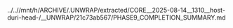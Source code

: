 ../..//mnt/h/ARCHIVE/.UNWRAP/extracted/CORE__2025-08-14__1310__host-duri-head-/__UNWRAP/21c73ab567/PHASE9_COMPLETION_SUMMARY.md